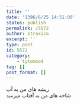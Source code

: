```yaml
---
title: ''
date: '1396/6/25 14:51:00'
status: publish
permalink: /5572
author: straxico
excerpt: ''
type: post
id: 5572
category:
    - tytomood
tag: []
post_format: []
---
```

ریشه های من به آب  
شاخه های من به آفتاب میرسد